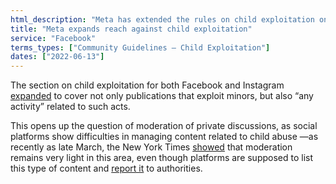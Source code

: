 ```yaml
---
html_description: "Meta has extended the rules on child exploitation on Facebook and Instagram to include any activity related to such acts, raising questions about the moderation of private discussions and the management of sensitive content despite reporting obligations."
title: "Meta expands reach against child exploitation"
service: "Facebook"
terms_types: ["Community Guidelines – Child Exploitation"]
dates: ["2022-06-13"]
---
```


The section on child exploitation for both Facebook and Instagram [expanded](https://github.com/OpenTermsArchive/france-elections-versions/commit/0396436542fa7ef8dd8ae4dd02ff0ed5500e08a2) to cover not only publications that exploit minors, but also “any activity” related to such acts.

This opens up the question of moderation of private discussions, as social platforms show difficulties in managing content related to child abuse —as recently as late March, the New York Times [showed](https://www.nytimes.com/2022/03/31/business/meta-child-sexual-abuse.html) that moderation remains very light in this area, even though platforms are supposed to list this type of content and [report it](https://www.theverge.com/2022/3/31/23005576/facebook-content-moderators-child-sexual-abuse-material-csam-policy) to authorities.

